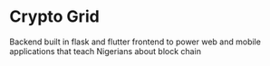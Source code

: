 # Crypto Grid
Backend built in flask and flutter frontend to power web and mobile applications that teach Nigerians about block chain
